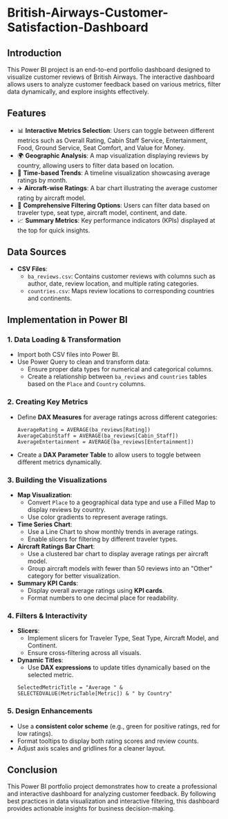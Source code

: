 # British-Airways-Customer-Satisfaction-Dashboard

## Introduction
This Power BI project is an end-to-end portfolio dashboard designed to visualize customer reviews of British Airways. The interactive dashboard allows users to analyze customer feedback based on various metrics, filter data dynamically, and explore insights effectively.

## Features
- 📊 **Interactive Metrics Selection**: Users can toggle between different metrics such as Overall Rating, Cabin Staff Service, Entertainment, Food, Ground Service, Seat Comfort, and Value for Money.
- 🌍 **Geographic Analysis**: A map visualization displaying reviews by country, allowing users to filter data based on location.
- 📅 **Time-based Trends**: A timeline visualization showcasing average ratings by month.
- ✈️ **Aircraft-wise Ratings**: A bar chart illustrating the average customer rating by aircraft model.
- 🔎 **Comprehensive Filtering Options**: Users can filter data based on traveler type, seat type, aircraft model, continent, and date.
- 📈 **Summary Metrics**: Key performance indicators (KPIs) displayed at the top for quick insights.

## Data Sources
- **CSV Files**:
  - `ba_reviews.csv`: Contains customer reviews with columns such as author, date, review location, and multiple rating categories.
  - `countries.csv`: Maps review locations to corresponding countries and continents.

## Implementation in Power BI
### 1. **Data Loading & Transformation**
- Import both CSV files into Power BI.
- Use Power Query to clean and transform data:
  - Ensure proper data types for numerical and categorical columns.
  - Create a relationship between `ba_reviews` and `countries` tables based on the `Place` and `Country` columns.

### 2. **Creating Key Metrics**
- Define **DAX Measures** for average ratings across different categories:
  ```DAX
  AverageRating = AVERAGE(ba_reviews[Rating])
  AverageCabinStaff = AVERAGE(ba_reviews[Cabin_Staff])
  AverageEntertainment = AVERAGE(ba_reviews[Entertainment])
  ```
- Create a **DAX Parameter Table** to allow users to toggle between different metrics dynamically.

### 3. **Building the Visualizations**
- **Map Visualization**:
  - Convert `Place` to a geographical data type and use a Filled Map to display reviews by country.
  - Use color gradients to represent average ratings.
- **Time Series Chart**:
  - Use a Line Chart to show monthly trends in average ratings.
  - Enable slicers for filtering by different traveler types.
- **Aircraft Ratings Bar Chart**:
  - Use a clustered bar chart to display average ratings per aircraft model.
  - Group aircraft models with fewer than 50 reviews into an "Other" category for better visualization.
- **Summary KPI Cards**:
  - Display overall average ratings using **KPI cards**.
  - Format numbers to one decimal place for readability.

### 4. **Filters & Interactivity**
- **Slicers**:
  - Implement slicers for Traveler Type, Seat Type, Aircraft Model, and Continent.
  - Ensure cross-filtering across all visuals.
- **Dynamic Titles**:
  - Use **DAX expressions** to update titles dynamically based on the selected metric.
  ```DAX
  SelectedMetricTitle = "Average " & SELECTEDVALUE(MetricTable[Metric]) & " by Country"
  ```

### 5. **Design Enhancements**
- Use a **consistent color scheme** (e.g., green for positive ratings, red for low ratings).
- Format tooltips to display both rating scores and review counts.
- Adjust axis scales and gridlines for a cleaner layout.


## Conclusion
This Power BI portfolio project demonstrates how to create a professional and interactive dashboard for analyzing customer feedback. By following best practices in data visualization and interactive filtering, this dashboard provides actionable insights for business decision-making.

